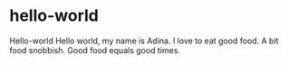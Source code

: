 # hello-world
Hello-world
Hello world, my name is Adina. I love to eat good food. A bit food snobbish. 
Good food equals good times. 
